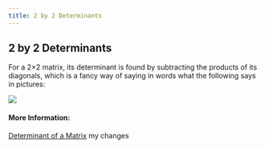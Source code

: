 ```yaml
---
title: 2 by 2 Determinants
---
```

## 2 by 2 Determinants

For a 2×2 matrix, its determinant is found by subtracting the products of its diagonals, which is a fancy way of saying in words what the following says in pictures:

<img src="http://www.purplemath.com/modules/matrices/detanim2.gif">

#### More Information:
<a href='https://github.com/freeCodeCamp/guides/blob/master/src/pages/mathematics/determinant-of-a-matrix/index.md "Determinant of a Matrix"' target='_blank' rel='nofollow'>Determinant of a Matrix</a>
my changes
